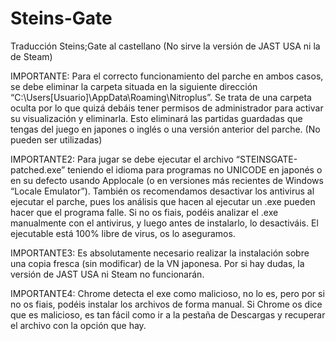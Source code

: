 # Steins-Gate
Traducción Steins;Gate al castellano (No sirve la versión de JAST USA ni la de Steam)

IMPORTANTE: Para el correcto funcionamiento del parche en ambos casos, se debe eliminar la carpeta situada en la siguiente dirección “C:\Users\[Usuario]\AppData\Roaming\Nitroplus”. Se trata de una carpeta oculta por lo que quizá debáis tener permisos de administrador para activar su visualización y eliminarla. Esto eliminará las partidas guardadas que tengas del juego en japones o inglés o una versión anterior del parche. (No pueden ser utilizadas)

IMPORTANTE2: Para jugar se debe ejecutar el archivo “STEINSGATE-patched.exe” teniendo el idioma para programas no UNICODE en japonés o en su defecto usando Applocale (o en versiones más recientes de Windows “Locale Emulator”). También os recomendamos desactivar los antivirus al ejecutar el parche, pues los análisis que hacen al ejecutar un .exe pueden hacer que el programa falle. Si no os fiais, podéis analizar el .exe manualmente con el antivirus, y luego antes de instalarlo, lo desactiváis. El ejecutable está 100% libre de virus, os lo aseguramos.

IMPORTANTE3: Es absolutamente necesario realizar la instalación sobre una copia fresca (sin modificar) de la VN japonesa. Por si hay dudas, la versión de JAST USA ni Steam no funcionarán.

IMPORTANTE4: Chrome detecta el exe como malicioso, no lo es, pero por si no os fiais, podéis instalar los archivos de forma manual. Si Chrome os dice que es malicioso, es tan fácil como ir a la pestaña de Descargas y recuperar el archivo con la opción que hay.
